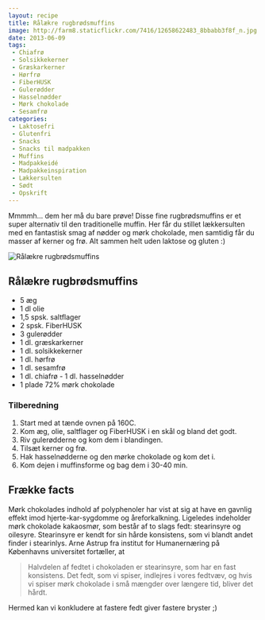 ```yaml
---
layout: recipe
title: Rålækre rugbrødsmuffins
image: http://farm8.staticflickr.com/7416/12658622483_8bbabb3f8f_n.jpg
date: 2013-06-09
tags:
 - Chiafrø
 - Solsikkekerner
 - Græskarkerner
 - Hørfrø
 - FiberHUSK
 - Gulerødder
 - Hasselnødder
 - Mørk chokolade
 - Sesamfrø
categories:
 - Laktosefri
 - Glutenfri
 - Snacks
 - Snacks til madpakken
 - Muffins
 - Madpakkeidé
 - Madpakkeinspiration
 - Lækkersulten
 - Sødt
 - Opskrift
---
```


Mmmmh... dem her må du bare prøve! Disse fine rugbrødsmuffins er et super
alternativ til den traditionelle muffin. Her får du stillet lækkersulten med en
fantastisk smag af nødder og mørk chokolade, men samtidig får du masser af
kerner og frø. Alt sammen helt uden laktose og gluten :)

![Rålækre rugbrødsmuffins](http://farm8.staticflickr.com/7416/12658622483_8bbabb3f8f.jpg)


## Rålækre rugbrødsmuffins
- 5 æg
- 1 dl olie
- 1,5 spsk. saltflager 
- 2 spsk. FiberHUSK
- 3 gulerødder
- 1 dl. græskarkerner 
- 1 dl. solsikkekerner
- 1 dl. hørfrø
- 1 dl. sesamfrø
- 1 dl. chiafrø
- 1 dl. hasselnødder 
- 1 plade 72% mørk chokolade

### Tilberedning
1. Start med at tænde ovnen på 160C.
2. Kom æg, olie, saltflager og FiberHUSK i en skål og bland det godt.
3. Riv gulerødderne og kom dem i blandingen.
4. Tilsæt kerner og frø.
5. Hak hasselnødderne og den mørke chokolade og kom det i.
6. Kom dejen i muffinsforme og bag dem i 30-40 min.


## Frække facts
Mørk chokolades indhold af polyphenoler har vist at sig at have en gavnlig
effekt imod hjerte-kar-sygdomme og åreforkalkning. Ligeledes indeholder mørk
chokolade kakaosmør, som består af to slags fedt: stearinsyre og oilesyre.
Stearinsyre er kendt for sin hårde konsistens, som vi blandt andet finder i
stearinlys. Arne Astrup fra institut for Humanernæring på Københavns universitet
fortæller, at

>Halvdelen af fedtet i chokoladen er stearinsyre, som har en fast
>konsistens. Det fedt, som vi spiser, indlejres i vores fedtvæv, og hvis vi
>spiser mørk chokolade i små mængder over længere tid, bliver det hårdt.

Hermed kan vi konkludere at fastere fedt giver fastere bryster ;)
